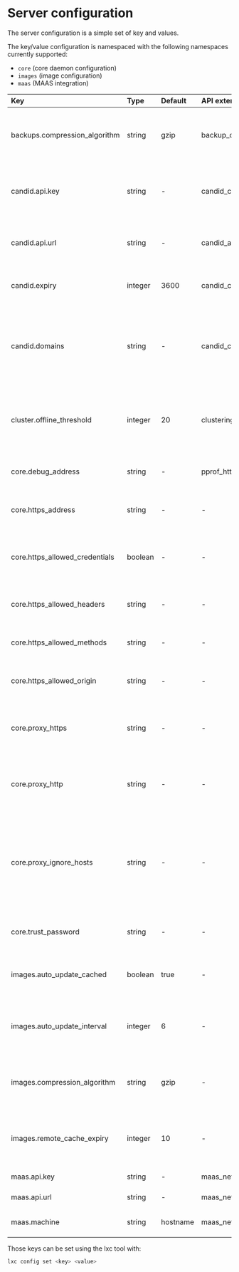 # Server configuration
The server configuration is a simple set of key and values.

The key/value configuration is namespaced with the following namespaces
currently supported:

 - `core` (core daemon configuration)
 - `images` (image configuration)
 - `maas` (MAAS integration)

Key                             | Type      | Default   | API extension            | Description
:--                             | :---      | :------   | :------------            | :----------
backups.compression\_algorithm  | string    | gzip      | backup\_compression      | Compression algorithm to use for new images (bzip2, gzip, lzma, xz or none)
candid.api.key                  | string    | -         | candid\_config\_key      | Public key of the candid server (required for HTTP-only servers)
candid.api.url                  | string    | -         | candid\_authentication   | URL of the the external authentication endpoint using Candid
candid.expiry                   | integer   | 3600      | candid\_config           | Candid macaroon expiry in seconds
candid.domains                  | string    | -         | candid\_config           | Comma-separated list of allowed Candid domains (empty string means all domains are valid)
cluster.offline\_threshold      | integer   | 20        | clustering               | Number of seconds after which an unresponsive node is considered offline
core.debug\_address             | string    | -         | pprof\_http              | Address to bind the pprof debug server to (HTTP)
core.https\_address             | string    | -         | -                        | Address to bind for the remote API (HTTPs)
core.https\_allowed\_credentials| boolean   | -         | -                        | Whether to set Access-Control-Allow-Credentials http header value to "true"
core.https\_allowed\_headers    | string    | -         | -                        | Access-Control-Allow-Headers http header value
core.https\_allowed\_methods    | string    | -         | -                        | Access-Control-Allow-Methods http header value
core.https\_allowed\_origin     | string    | -         | -                        | Access-Control-Allow-Origin http header value
core.proxy\_https               | string    | -         | -                        | https proxy to use, if any (falls back to HTTPS\_PROXY environment variable)
core.proxy\_http                | string    | -         | -                        | http proxy to use, if any (falls back to HTTP\_PROXY environment variable)
core.proxy\_ignore\_hosts       | string    | -         | -                        | hosts which don't need the proxy for use (similar format to NO\_PROXY, e.g. 1.2.3.4,1.2.3.5, falls back to NO\_PROXY environment variable)
core.trust\_password            | string    | -         | -                        | Password to be provided by clients to setup a trust
images.auto\_update\_cached     | boolean   | true      | -                        | Whether to automatically update any image that LXD caches
images.auto\_update\_interval   | integer   | 6         | -                        | Interval in hours at which to look for update to cached images (0 disables it)
images.compression\_algorithm   | string    | gzip      | -                        | Compression algorithm to use for new images (bzip2, gzip, lzma, xz or none)
images.remote\_cache\_expiry    | integer   | 10        | -                        | Number of days after which an unused cached remote image will be flushed
maas.api.key                    | string    | -         | maas\_network            | API key to manage MAAS
maas.api.url                    | string    | -         | maas\_network            | URL of the MAAS server
maas.machine                    | string    | hostname  | maas\_network            | Name of this LXD host in MAAS

Those keys can be set using the lxc tool with:

```bash
lxc config set <key> <value>
```

